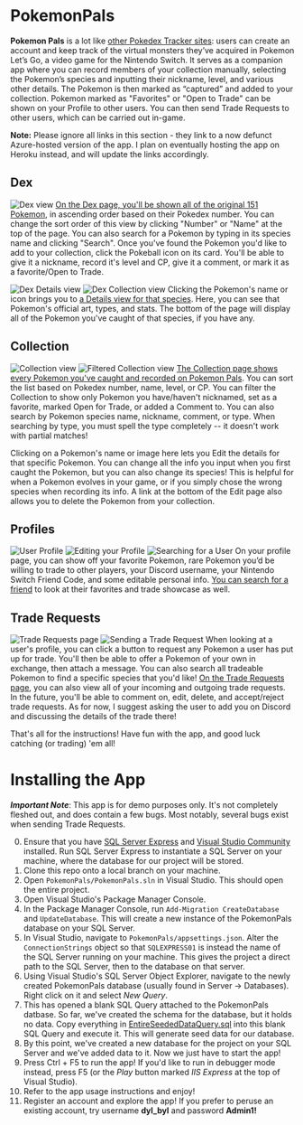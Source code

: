 # PokemonPals

**Pokemon Pals** is a lot like [other Pokedex Tracker sites](https://pokedextracker.com/): users can create an account and keep track of the virtual monsters they’ve acquired in Pokemon Let’s Go, a video game for the Nintendo Switch. It serves as a companion app where you can record members of your collection manually, selecting the Pokemon’s species and inputting their nickname, level, and various other details. The Pokemon is then marked as “captured” and added to your collection. Pokemon marked as "Favorites" or "Open to Trade" can be shown on your Profile to other users. You can then send Trade Requests to other users, which can be carried out in-game.

**Note:** Please ignore all links in this section - they link to a now defunct Azure-hosted version of the app. I plan on eventually hosting the app on Heroku instead, and will update the links accordingly.

## Dex
![Dex view](https://github.com/dylbyl/PokemonPals/blob/master/images/Dex.png?raw=true)
[On the Dex page, you'll be shown all of the original 151 Pokemon](https://pokemonpals.azurewebsites.net/Pokemon/Dex), in ascending order based on their Pokedex number. You can change the sort order of this view by clicking "Number" or "Name" at the top of the page. You can also search for a Pokemon by typing in its species name and clicking "Search". Once you've found the Pokemon you'd like to add to your collection, click the Pokeball icon on its card. You'll be able to give it a nickname, record it's level and CP, give it a comment, or mark it as a favorite/Open to Trade.

![Dex Details view](https://github.com/dylbyl/PokemonPals/blob/master/images/Details1.png?raw=true)
![Dex Collection view](https://github.com/dylbyl/PokemonPals/blob/master/images/Details2.png?raw=true)
Clicking the Pokemon's name or icon brings you to [a Details view for that species](https://pokemonpals.azurewebsites.net/Pokemon/Details/3). Here, you can see that Pokemon's official art, types, and stats. The bottom of the page will display all of the Pokemon you've caught of that species, if you have any.

## Collection
![Collection view](https://github.com/dylbyl/PokemonPals/blob/master/images/Collection.png?raw=true)
![Filtered Collection view](https://github.com/dylbyl/PokemonPals/blob/master/images/CollectionFiltered.png?raw=true)
[The Collection page shows every Pokemon you've caught and recorded on Pokemon Pals](https://pokemonpals.azurewebsites.net/CaughtPokemon/Collection). You can sort the list based on Pokedex number, name, level, or CP. You can filter the Collection to show only Pokemon you have/haven't nicknamed, set as a favorite, marked Open for Trade, or added a Comment to. You can also search by Pokemon species name, nickname, comment, or type. When searching by type, you must spell the type completely -- it doesn't work with partial matches!

Clicking on a Pokemon's name or image here lets you Edit the details for that specific Pokemon. You can change all the info you input when you first caught the Pokemon, but you can also change its species! This is helpful for when a Pokemon evolves in your game, or if you simply chose the wrong species when recording its info. A link at the bottom of the Edit page also allows you to delete the Pokemon from your collection.

## Profiles
![User Profile](https://github.com/dylbyl/PokemonPals/blob/master/images/Profile.png?raw=true)
![Editing your Profile](https://github.com/dylbyl/PokemonPals/blob/master/images/ProfileEdit.png?raw=true)
![Searching for a User](https://github.com/dylbyl/PokemonPals/blob/master/images/UserSearch.png?raw=true)
On your profile page, you can show off your favorite Pokemon, rare Pokemon you’d be willing to trade to other players, your Discord username, your Nintendo Switch Friend Code, and some editable personal info. [You can search for a friend](https://pokemonpals.azurewebsites.net/Users/UserSearch) to look at their favorites and trade showcase as well.

## Trade Requests
![Trade Requests page](https://github.com/dylbyl/PokemonPals/blob/master/images/Requests.png?raw=true)
![Sending a Trade Request](https://github.com/dylbyl/PokemonPals/blob/master/images/SendRequest.png?raw=true)
When looking at a user's profile, you can click a button to request any Pokemon a user has put up for trade. You'll then be able to offer a Pokemon of your own in exchange, then attach a message. You can also search all tradeable Pokemon to find a specific species that you'd like! [On the Trade Requests page](https://pokemonpals.azurewebsites.net/Trades), you can also view all of your incoming and outgoing trade requests. In the future, you'll be able to comment on, edit, delete, and accept/reject trade requests. As for now, I suggest asking the user to add you on Discord and discussing the details of the trade there!

That's all for the instructions! Have fun with the app, and good luck catching (or trading) 'em all!

# Installing the App

***Important Note***: This app is for demo purposes only. It's not completely fleshed out, and does contain a few bugs. Most notably, several bugs exist when sending Trade Requests.

0. Ensure that you have [SQL Server Express](https://www.microsoft.com/en-us/sql-server/sql-server-downloads) and [Visual Studio Community](https://visualstudio.microsoft.com/vs/community/) installed. Run SQL Server Express to instantiate a SQL Server on your machine, where the database for our project will be stored.
1. Clone this repo onto a local branch on your machine.
2. Open `PokemonPals/PokemonPals.sln` in Visual Studio. This should open the entire project.
3. Open Visual Studio's Package Manager Console.
4. In the Package Manager Console, run `Add-Migration CreateDatabase` and `UpdateDatabase`. This will create a new instance of the PokemonPals database on your SQL Server.
5. In Visual Studio, navigate to `PokemonPals/appsettings.json`. Alter the `ConnectionStrings` object so that `SQLEXPRESS01` is instead the name of the SQL Server running on your machine. This gives the project a direct path to the SQL Server, then to the database on that server.
6. Using Visual Studio's SQL Server Object Explorer, navigate to the newly created PokemonPals database (usually found in Server -> Databases). Right click on it and select *New Query*.
7. This has opened a blank SQL Query attached to the PokemonPals datbase. So far, we've created the schema for the database, but it holds no data. Copy everything in [EntireSeededDataQuery.sql](https://github.com/dylbyl/PokemonPals/blob/master/EntireSeededDataQuery.sql) into this blank SQL Query and execute it. This will generate seed data for our database.
8. By this point, we've created a new database for the project on your SQL Server and we've added data to it. Now we just have to start the app!
9. Press Ctrl + F5 to run the app! If you'd like to run in debugger mode instead, press F5 (or the *Play* button marked *IIS Express* at the top of Visual Studio).
10. Refer to the app usage instructions and enjoy!
11. Register an account and explore the app! If you prefer to peruse an existing account, try username **dyl_byl** and password **Admin1!**
